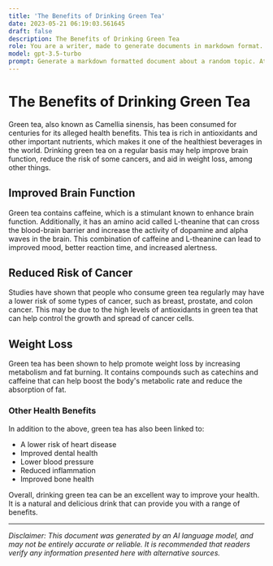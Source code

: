 ```yaml
---
title: 'The Benefits of Drinking Green Tea'
date: 2023-05-21 06:19:03.561645
draft: false
description: The Benefits of Drinking Green Tea
role: You are a writer, made to generate documents in markdown format. It is very important that all of the documents you generate are in valid markdown format.
model: gpt-3.5-turbo
prompt: Generate a markdown formatted document about a random topic. At the bottom, include a disclaimer explaining that the document was generated by you. The first line of the document should be the title. Make sure that the entire document is in proper markdown format, using a mix of various tags to make the document visually appealing.
---
```


# The Benefits of Drinking Green Tea

Green tea, also known as Camellia sinensis, has been consumed for centuries for its alleged health benefits. This tea is rich in antioxidants and other important nutrients, which makes it one of the healthiest beverages in the world. Drinking green tea on a regular basis may help improve brain function, reduce the risk of some cancers, and aid in weight loss, among other things.

## Improved Brain Function

Green tea contains caffeine, which is a stimulant known to enhance brain function. Additionally, it has an amino acid called L-theanine that can cross the blood-brain barrier and increase the activity of dopamine and alpha waves in the brain. This combination of caffeine and L-theanine can lead to improved mood, better reaction time, and increased alertness.

## Reduced Risk of Cancer

Studies have shown that people who consume green tea regularly may have a lower risk of some types of cancer, such as breast, prostate, and colon cancer. This may be due to the high levels of antioxidants in green tea that can help control the growth and spread of cancer cells.

## Weight Loss

Green tea has been shown to help promote weight loss by increasing metabolism and fat burning. It contains compounds such as catechins and caffeine that can help boost the body's metabolic rate and reduce the absorption of fat.

### Other Health Benefits

In addition to the above, green tea has also been linked to:

- A lower risk of heart disease
- Improved dental health
- Lower blood pressure
- Reduced inflammation
- Improved bone health

Overall, drinking green tea can be an excellent way to improve your health. It is a natural and delicious drink that can provide you with a range of benefits.

***

*Disclaimer: This document was generated by an AI language model, and may not be entirely accurate or reliable. It is recommended that readers verify any information presented here with alternative sources.*
